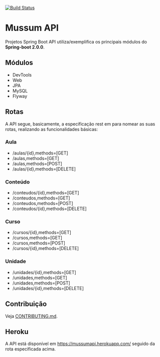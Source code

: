 [![Build Status](https://travis-ci.org/angelogluz/Mussum-API.svg?branch=master)](https://travis-ci.org/angelogluz/Mussum-API)

# Mussum API
Projetos Spring Boot API utiliza/exemplifica os principais módulos do <b>Spring-boot 2.0.0</b>.

## Módulos
* DevTools
* Web
* JPA
* MySQL
* Flyway

## Rotas
A API segue, basicamente, a especificação rest em para nomear as suas rotas, realizando as 
funcionalidades básicas:

### Aula
* /aulas/{id},methods=[GET]
* /aulas,methods=[GET]
* /aulas,methods=[POST]
* /aulas/{id},methods=[DELETE]
### Conteúdo
* /conteudos/{id},methods=[GET]
* /conteudos,methods=[GET]
* /conteudos,methods=[POST]
* /conteudos/{id},methods=[DELETE]
### Curso
* /cursos/{id},methods=[GET]
* /cursos,methods=[GET]
* /cursos,methods=[POST]
* /cursos/{id},methods=[DELETE]
### Unidade
* /unidades/{id},methods=[GET]
* /unidades,methods=[GET]
* /unidades,methods=[POST]
* /unidades/{id},methods=[DELETE]

## Contribuição
Veja [CONTRIBUTING.md](CONTRIBUTING.md).

## Heroku
A API está disponível em <link> https://mussumapi.herokuapp.com/ </link> seguido da rota
especificada acima.
